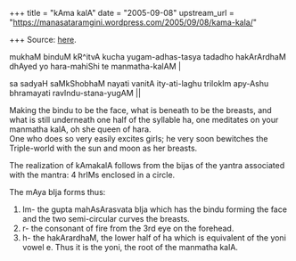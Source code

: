 +++
title = "kAma kalA"
date = "2005-09-08"
upstream_url = "https://manasataramgini.wordpress.com/2005/09/08/kama-kala/"

+++
Source: [here](https://manasataramgini.wordpress.com/2005/09/08/kama-kala/).

mukhaM binduM kR^itvA kucha yugam-adhas-tasya tadadho hakArArdhaM dhAyed
yo hara-mahiShi te manmatha-kalAM \|  
  
sa sadyaH saMkShobhaM nayati vanitA ity-ati-laghu trilokIm apy-Ashu
bhramayati ravIndu-stana-yugAM \|\|

Making the bindu to be the face, what is beneath to be the breasts, and
what is still underneath one half of the syllable ha, one meditates on
your manmatha kalA, oh she queen of hara.  
One who does so very easily excites girls; he very soon bewitches the
Triple-world with the sun and moon as her breasts.

The realization of kAmakalA follows from the bijas of the yantra
associated with the mantra: 4 hrIMs enclosed in a circle.

The mAya bIja forms thus:  
1) Im- the gupta mahAsArasvata bIja which has the bindu forming the face
and the two semi-circular curves the breasts.  
2) r- the consonant of fire from the 3rd eye on the forehead.  
3) h- the hakArardhaM, the lower half of ha which is equivalent of the
yoni vowel e. Thus it is the yoni, the root of the manmatha kalA.

